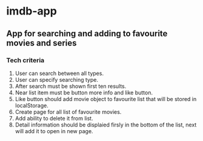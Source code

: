 # imdb-app
## App for searching and adding to favourite movies and series

### Tech criteria
1. User can search between all types.
2. User can specify searching type.
3. After search must be shown first ten results.
4. Near list item must be button more info and like button.
5. Like button should add movie object to favourite list that will be stored in localStorage.
6. Create page for all list of favourite movies.
7. Add ability to delete it from list.
8. Detail information should be displaied firsly in the bottom of the list, next will add it to open in new page.
